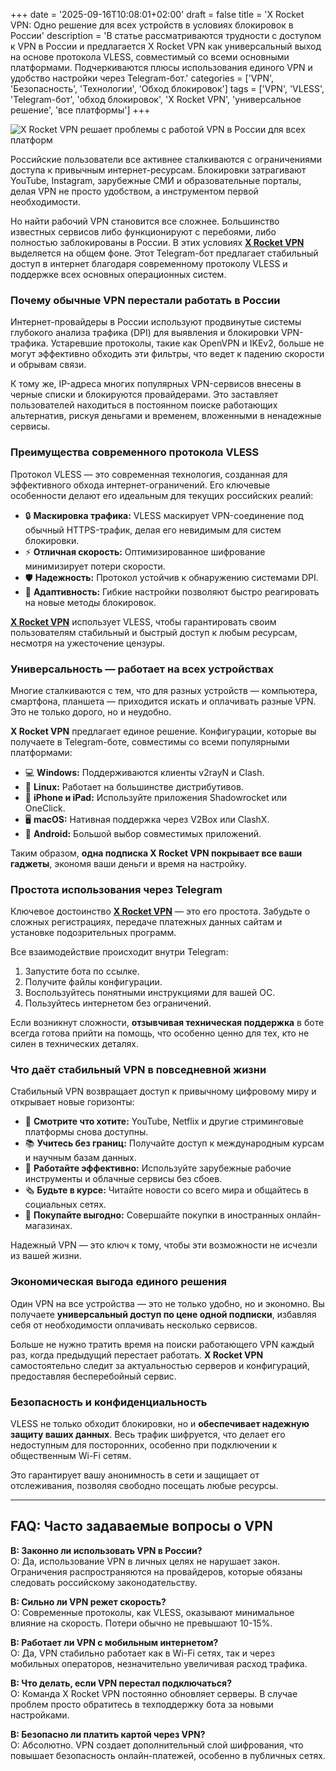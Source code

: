 +++
date = '2025-09-16T10:08:01+02:00'
draft = false
title = 'X Rocket VPN: Одно решение для всех устройств в условиях блокировок в России'
description = 'В статье рассматриваются трудности с доступом к VPN в России и предлагается X Rocket VPN как универсальный выход на основе протокола VLESS, совместимый со всеми основными платформами. Подчеркиваются плюсы использования единого VPN и удобство настройки через Telegram-бот.'
categories = ['VPN', 'Безопасность', 'Технологии', 'Обход блокировок']
tags = ['VPN', 'VLESS', 'Telegram-бот', 'обход блокировок', 'X Rocket VPN', 'универсальное решение', 'все платформы']
+++

![X Rocket VPN решает проблемы с работой VPN в России для всех платформ](https://imagestoring.fra1.cdn.digitaloceanspaces.com/1A233E25-A454-4B69-BC05-93D734A59ED2.png)

Российские пользователи все активнее сталкиваются с ограничениями доступа к привычным интернет-ресурсам. Блокировки затрагивают YouTube, Instagram, зарубежные СМИ и образовательные порталы, делая VPN не просто удобством, а инструментом первой необходимости.

Но найти рабочий VPN становится все сложнее. Большинство известных сервисов либо функционируют с перебоями, либо полностью заблокированы в России. В этих условиях **[X Rocket VPN](https://t.me/X_Rocket_VPN_bot?start=ref-b-9)** выделяется на общем фоне. Этот Telegram-бот предлагает стабильный доступ в интернет благодаря современному протоколу VLESS и поддержке всех основных операционных систем.

### Почему обычные VPN перестали работать в России

Интернет-провайдеры в России используют продвинутые системы глубокого анализа трафика (DPI) для выявления и блокировки VPN-трафика. Устаревшие протоколы, такие как OpenVPN и IKEv2, больше не могут эффективно обходить эти фильтры, что ведет к падению скорости и обрывам связи.

К тому же, IP-адреса многих популярных VPN-сервисов внесены в черные списки и блокируются провайдерами. Это заставляет пользователей находиться в постоянном поиске работающих альтернатив, рискуя деньгами и временем, вложенными в ненадежные сервисы.

### Преимущества современного протокола VLESS

Протокол VLESS — это современная технология, созданная для эффективного обхода интернет-ограничений. Его ключевые особенности делают его идеальным для текущих российских реалий:

- 🔒 **Маскировка трафика:** VLESS маскирует VPN-соединение под обычный HTTPS-трафик, делая его невидимым для систем блокировки.
- ⚡ **Отличная скорость:** Оптимизированное шифрование минимизирует потери скорости.
- 🛡️ **Надежность:** Протокол устойчив к обнаружению системами DPI.
- 🔄 **Адаптивность:** Гибкие настройки позволяют быстро реагировать на новые методы блокировок.

**[X Rocket VPN](https://t.me/X_Rocket_VPN_bot?start=ref-b-9)** использует VLESS, чтобы гарантировать своим пользователям стабильный и быстрый доступ к любым ресурсам, несмотря на ужесточение цензуры.

### Универсальность — работает на всех устройствах

Многие сталкиваются с тем, что для разных устройств — компьютера, смартфона, планшета — приходится искать и оплачивать разные VPN. Это не только дорого, но и неудобно.

**X Rocket VPN** предлагает единое решение. Конфигурации, которые вы получаете в Telegram-боте, совместимы со всеми популярными платформами:

- 💻 **Windows:** Поддерживаются клиенты v2rayN и Clash.
- 🐧 **Linux:** Работает на большинстве дистрибутивов.
- 📱 **iPhone и iPad:** Используйте приложения Shadowrocket или OneClick.
- 🖥️ **macOS:** Нативная поддержка через V2Box или ClashX.
- 🤖 **Android:** Большой выбор совместимых приложений.

Таким образом, **одна подписка X Rocket VPN покрывает все ваши гаджеты**, экономя ваши деньги и время на настройку.

### Простота использования через Telegram

Ключевое достоинство **[X Rocket VPN](https://t.me/X_Rocket_VPN_bot?start=ref-b-9)** — это его простота. Забудьте о сложных регистрациях, передаче платежных данных сайтам и установке подозрительных программ.

Все взаимодействие происходит внутри Telegram:

1.  Запустите бота по ссылке.
2.  Получите файлы конфигурации.
3.  Воспользуйтесь понятными инструкциями для вашей ОС.
4.  Пользуйтесь интернетом без ограничений.

Если возникнут сложности, **отзывчивая техническая поддержка** в боте всегда готова прийти на помощь, что особенно ценно для тех, кто не силен в технических деталях.

### Что даёт стабильный VPN в повседневной жизни

Стабильный VPN возвращает доступ к привычному цифровому миру и открывает новые горизонты:

- 🎥 **Смотрите что хотите:** YouTube, Netflix и другие стриминговые платформы снова доступны.
- 📚 **Учитесь без границ:** Получайте доступ к международным курсам и научным базам данных.
- 💼 **Работайте эффективно:** Используйте зарубежные рабочие инструменты и облачные сервисы без сбоев.
- 🗞️ **Будьте в курсе:** Читайте новости со всего мира и общайтесь в социальных сетях.
- 🛒 **Покупайте выгодно:** Совершайте покупки в иностранных онлайн-магазинах.

Надежный VPN — это ключ к тому, чтобы эти возможности не исчезли из вашей жизни.

### Экономическая выгода единого решения

Один VPN на все устройства — это не только удобно, но и экономно. Вы получаете **универсальный доступ по цене одной подписки**, избавляя себя от необходимости оплачивать несколько сервисов.

Больше не нужно тратить время на поиски работающего VPN каждый раз, когда предыдущий перестает работать. **X Rocket VPN** самостоятельно следит за актуальностью серверов и конфигураций, предоставляя бесперебойный сервис.

### Безопасность и конфиденциальность

VLESS не только обходит блокировки, но и **обеспечивает надежную защиту ваших данных**. Весь трафик шифруется, что делает его недоступным для посторонних, особенно при подключении к общественным Wi-Fi сетям.

Это гарантирует вашу анонимность в сети и защищает от отслеживания, позволяя свободно посещать любые ресурсы.

---

## FAQ: Часто задаваемые вопросы о VPN

**В: Законно ли использовать VPN в России?**  
О: Да, использование VPN в личных целях не нарушает закон. Ограничения распространяются на провайдеров, которые обязаны следовать российскому законодательству.

**В: Сильно ли VPN режет скорость?**  
О: Современные протоколы, как VLESS, оказывают минимальное влияние на скорость. Потери обычно не превышают 10-15%.

**В: Работает ли VPN с мобильным интернетом?**  
О: Да, VPN стабильно работает как в Wi-Fi сетях, так и через мобильных операторов, незначительно увеличивая расход трафика.

**В: Что делать, если VPN перестал подключаться?**  
О: Команда X Rocket VPN постоянно обновляет серверы. В случае проблем просто обратитесь в техподдержку бота за новыми настройками.

**В: Безопасно ли платить картой через VPN?**  
О: Абсолютно. VPN создает дополнительный слой шифрования, что повышает безопасность онлайн-платежей, особенно в публичных сетях.